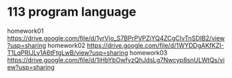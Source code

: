 # 113 program language
homework01 https://drive.google.com/file/d/1yrVjo_S7BPrPVPZjYQ4ZCgCIvTnSDIB2/view?usp=sharing
homework02 https://drive.google.com/file/d/1WYDDgAKfKZI-T1LqPRIJLy1A6tFtgLwB/view?usp=sharing
homework03 https://drive.google.com/file/d/1iHbYbOwfyzQhJdsLg7Nwcyp8snULWtQs/view?usp=sharing
